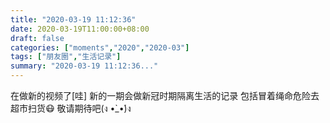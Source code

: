 ```yaml
---
title: "2020-03-19 11:12:36"
date: 2020-03-19T11:00:00+08:00
draft: false
categories: ["moments","2020","2020-03"]
tags: ["朋友圈","生活记录"]
summary: "2020-03-19 11:12:36..."
---
```


在做新的视频了[哇]
新的一期会做新冠时期隔离生活的记录
包括冒着绳命危险去超市扫货😷
敬请期待吧(ง •̀_•́)ง

